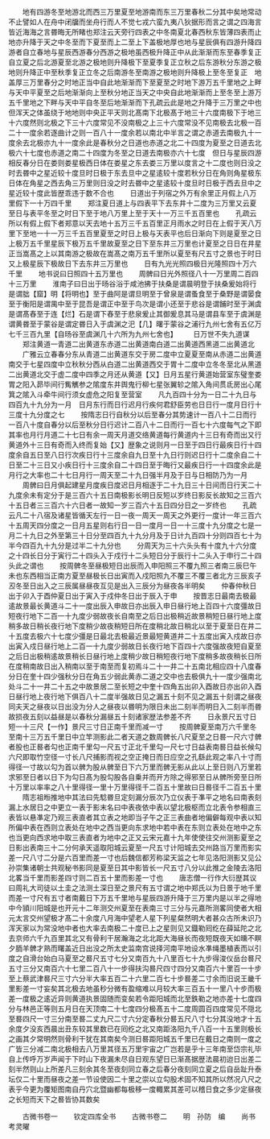 <!-- { "loadSidebar": true } -->
　　地有四游冬至地游北而西三万里夏至地游南而东三万里春秋二分其中矣地常动不止譬如人在舟中闭牖而坐舟行而人不觉七戎六蛮九夷八狄据形而言之谓之四海言皆近海海之言昬晦无所睹也郑注云天旁行四表之中冬南夏北春西秋东皆薄四表而止地亦升降于天之中冬至而下夏至而上二至上下盖极地厚也地与星辰俱有四游升降四游者自立春地与星辰西游春分西游之极地虽西极升降正中从此渐渐而东至春季复正自立夏之后北游夏至北游之极地则升降极下至夏季复正立秋之后东游秋分东游之极地则升降正中至秋季复正立冬之后南游冬至南游之极地则升降极上至冬至复正　地盖厚三万里春分之时地正当中自此地渐渐而下至夏至之时地下游万五千里地之上畔与天中平夏至之后地渐渐向上至秋分地正当天之中央自此地渐渐而上至冬至上游万五千里地之下畔与天中平自冬至后地渐渐而下孔疏云此是地之升降于三万里之中也但浑天之体虽绕于地地则中央正平天则北髙南下北极髙于地三十六度南极下于地三十六度然则北极之下三十六度常见不没南极之上三十六度常没不见南极去北极一百二十一度余若逐曲计之则一百八十一度余若以南北中半言之谓之赤道去南极九十一度余去北极亦九十一度余此是春秋分之日道也赤道之北二十四度为夏至之日道去北极六十七度也赤道之南二十四度为冬至之日道去南极亦六十七度　但日与星辰四游相反春分日在娄则娄星极西日体在娄星之东去娄三万里以度言之十二度也则日没之时去昬中之星近较十度旦时日极于东去旦中之星逺较十度若秋分日在角则角星极东日体在角星之西去角三万里则日没之时去昬中之星逺较十度旦时日极于西去旦中之星近较十度此皆歴乖违于数不合也
　　日道出于列宿之外万有余里正月假上八万里假下一十万四千里
　　郑注夏日道上与四表平下去东井十二度为三万里又云夏至日与表平冬至之时日下至于地八万里上至于天十一万三千五百里也
　　孔疏云所以有假上假下者郑意以天去地十五万三千五百里正月雨水之时日在上假于天八万里下至地一十一万三千五百里夏至之时日上极与天表平也后日渐向下则是夏至之日上极万五千里星辰下极万五千里故夏至之日下至东井三万里也计夏至之日日在井星正当嵩髙之上以其南游之极故在嵩髙之南万五千里所以夏至有尺五寸之景也于时日又上极星辰下极故日下去东井三万里也
　　日有九光光照四极日光隆照四十万六千里
　　地书说曰日照四十五万里也
　　周髀曰日光外照径八十一万里周二百四十三万里
　　淮南子曰日出于旸谷浴于咸池拂于扶桑是谓晨明登于扶桑爰始将行是谓朏【窟】明【将明也】至于曲阿是谓旦明至于曾泉是谓蚤食至于桑野是谓晏食至于衡阳是谓禺中至于昆吾是谓正中至于鸟次是谓小还至于悲谷是谓餔时至于渊虞是谓髙舂至于连【烂】石是谓下舂至于悲泉爰止其御爰息其马是谓县车至于虞渊是谓黄昬至于蒙谷是谓定昬日入于虞渊之汜【几】曙于蒙谷之浦行九州七舍有五亿万七千三百九里【自旸谷至虞渊几十六所为九州七舍也】
　　日万世不失九道谋
　　郑注黄道一青道二出黄道东赤道二出黄道南白道二出黄道西黑道二出黄道北
　　广雅云立春春分东从青道二出黄道东交于房二度中立夏夏至南从赤道二出黄道南交于七星四度中立秋秋分西从白道二出黄道西交于胃十二度中立冬冬至北从黑道二出黄道北交于虚二度中四季之月还从黄道【又】日月五星行黄道始营室东璧奎娄胃之阳入昴毕间行觜觽参之隂度东井舆鬼行柳七星张翼轸之隂入角间贯氐房出心尾箕之隂入斗牵牛间行须女虚危之阳复至营室
　　凡九百四十分为一日二十九日与四百九十九分为一月　日月东行而日行迟月行疾何君舒臣劳也日日行一度月日行十三度十九分度之七
　　按隋志日行自秋分以后至春分其势速计一百八十二日而行一百八十度自春分以后至秋分日行迟计二百八十二日而行一百七十六度每气之下即其率也月行月道二十七日有余一周天月道交络黄道每行黄道内十三日有奇而出又行黄道外十三日有奇而入终而复始【又】歴象之说则月一日至于四日行最疾日行十四度余自五日至八日行次疾日行十三度余自九日至十九日行则迟日行十二度余自二十日至二十三日又小疾日行十三度余自二十四日至于晦行又最疾日行一十四度余此是月行之大率也二十七日月行一周天至二十九日强半月及于日与日相防乃为一月
　　周髀曰日月俱起建星月度疾日度迟日月相逐于二十九日三十日间而日行天二十九度余未有定分于是三百六十五日南极影长明日反短以岁终日影反长故知之三百六十五日者三三百六十六日者一故知一岁三百六十五日四分日之一岁终也
　　孔疏云凡二十八宿及诸星皆循天左行一日一夜一周天一周天之外更行一度计一年三百六十五周天四分度之一日月五星则右行日一日一度月一日一十三度十九分度之七是一月二十九日之外至第三十日分至四百九十九分月及于日计九百四十分则四百七十为半今四百九十九分是过半二十九分也
　　分周天为三十六头头有十度九十六分度之十四长日分于寅行二十四头入于戍行十二头短日分于辰行十二头入于申行二十四头此之谓也
　　按周髀冬至昼极短日出辰而入申阳照三不覆九照三者南三辰巳午未也东西相当正南方夏至昼极长日出寅而入戍阳照九不覆三不覆三者北方三辰亥子丒冬至日出入之三辰属昼昼夜互见是出入三辰分为昼夜各半明矣
　　仲春仲秋日出于卯入于酉仲夏日出于寅入于戍仲冬日出于辰入于申
　　按晋志日最南去极最逺故景最长黄道斗二十一度出辰入申故日亦出辰入申日昼行地上百四十六度彊故日短夜行地下二百一十九度少弱故夜长自南至之后日出极稍近故景稍短日昼行地上度稍多故日稍长夜行地下度稍少故夜稍短日所在度稍北故日稍北以至于夏至日在井二十五度去极六十七度少彊是日最北去极最近景最短黄道井二十五度出寅入戍故日亦出寅入戍日昼行地上二百一十九度少弱故日长夜行地下百四十六度强故夜短自夏至之后日出极稍逺故景稍长日昼行地上度稍少故日稍短夜行地下度稍多故夜稍长日所在度稍南故日出入稍南以至于南至而复初焉斗二十一井二十五南北相应四十八度春分日在奎十四少强秋分日在角五少弱此黄赤二道之交中也去极俱九十一度少强南北处斗二十一井二十五之中故景居二至长短之中奎十四角五出卯入酉故日亦出卯入酉日昼行地上夜行地下俱百八十二度半强故日见之漏五十刻不见之漏五十刻谓之昼夜同夫天之昼夜以日出没为分人之昼夜以昬明为限日未出二刻半而明日入二刻半而昬故损夜五刻以益昼是以春秋分漏昼五十刻诸家歴法参差不齐
　　日永景尺五寸日短一十三尺【一作】景尺三寸日正南千里而减一寸
　　按周髀夏至南万六千里冬至南十三万五千里日中立竿测影此二者天道之数周髀长八尺夏至之日晷一尺六寸髀者股也正晷者勾也正南千里勾一尺五寸正北千里勾一尺七寸日益表南晷日益长候勾六尺即取竹空径一寸长八尺捕影而视之空正掩日而日应空之孔繇此观之率八十寸而得径一寸故以勾为首以髀为股从髀至日下六万里而髀无影从此以上至日则八万里若求邪至日者以日下为勾日髙为股勾股各自乗并而开方除之得邪至日从髀所旁至日所十万里以率率之八十里得径一里十万里得径千二百五十里故曰日晷径千二百五十里
　　隋志祖暅推地中其法曰先騐昬旦定刻漏分辰次乃立仪表于凖平之地名曰南表刻漏上水居日之中更立一表于影末名曰中表夜依中表以望北极枢而立北表令参相直三表皆以悬凖定乃观三表直者其立表之地即当子午之正三表曲者地偏僻每观中表以知所偏中表在西则立表处在地中之西当更向东求地中若中表在东则立表处在地中之东也当更向西求地中取三表直者为地中之正又云宋元嘉十九年使使往交州测影夏至之日影出表南三十二分何承天遥取阳城云夏至一尺五寸计阳城去交州路当万里而影实差一尺八寸二分是六百里而差一寸也后魏信都芳称梁天监之七年见洛阳测影又见公孙崇集诸朝士共观秘书影同是夏至日其中影皆长一尺五寸八分以此推之金陵去洛阳北畧当千里而影差四寸则二百五十里而影差一寸也
　　唐志僧一行作大衍歴其议曰周礼大司徒以土圭之法测土深日至之景尺有五寸谓之地中郑氏以为日景于地千里而差一寸尺有五寸者南戴日下万五千里地与星辰四游升降于三万里内是以半之得地中今頴川阳城是也开元十二年测交州夏至在表南三寸三分与元嘉所测畧同使者大相元太言交州望极才髙二十余度八月海中望老人星下列星粲然明大者甚众古所未识乃浑天家以为常没地中者也大率去南极二十度已上之星则见又鐡勒囘纥在薛延陀之北去京师六千九百里其北又有骨利干居瀚海之北北距大海昼长而夜短既夜天如曛不瞑夕胹羊髀才熟而曙盖近日出没之所太史监南宫说择河南平地设水凖绳墨植表而以引度之自滑台始白马夏至之晷尺五寸七分又南百九十八里百七十九步得浚仪岳台晷尺五寸三分又南百六十七里二百八十一步得扶沟晷尺四寸四分又南百六十里百一十步至上蔡武津晷尺三寸六分半大率五百二十六里二百七十步晷差二寸余而旧说王畿千里影差一寸妄矣其北极去地虽秒分微有盈缩难以月较大率三百五十一里八十步而极差一度极之逺近异则黄道执景固随而变矣若令距阳城而北至鉄勒之地亦差十七度四分与林邑正等则五月日在天顶南二十七度四分极髙五十二度周圆百四度常见不隠北至晷四尺一寸三分南至晷二丈九尺二寸六分定春秋分晷五尺八寸七分其没地才十五余度夕没亥西晨出丑东较其里数已在囘纥之北又南距洛阳九千八百一十五里则极长之画其夕常明然则骨利干犹在其南矣今测日晷距阳城五千里已在戴日之南则一度之广皆三分减二南北极相去八万里其径五万里宇宙之广岂若是乎十三年南至岱宗礼毕自上传呼万岁声闻于下时山下夜漏未尽自日观东望日已渐髙据歴法晨初迨日出差二刻半然则山上所差凡三刻余其冬至夜刻同立春之后春分夜刻同立夏之后自岳趾升泰坛仅二十里而昼夜之差一节设使因二十里之崇以立勾股术固不知其所以然况八尺之表乎今更为覆矩图南自丹穴北暨幽都每极移一度輙累其差可以稽日食之多少定昼夜之长短而天下之晷皆协其数矣



　　古微书卷一
　　钦定四库全书
　　古微书卷二
　　明　孙防　编
　　尚书考灵曜
